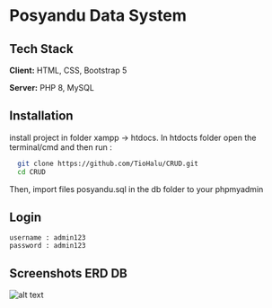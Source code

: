 # Posyandu Data System

## Tech Stack

**Client:** HTML, CSS, Bootstrap 5

**Server:** PHP 8, MySQL

## Installation

install project in folder xampp -> htdocs.
In htdocts folder open the terminal/cmd and then run :

```bash
  git clone https://github.com/TioHalu/CRUD.git
  cd CRUD
```

Then, import files posyandu.sql in the db folder to your phpmyadmin

## Login

    username : admin123
    password : admin123

## Screenshots ERD DB

![alt text](https://github.com/TioHalu/CRUD/blob/master/erd.jpg?raw=true)
